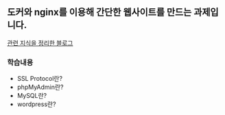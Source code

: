 ## 도커와 nginx를 이용해 간단한 웹사이트를 만드는 과제입니다.<br/>
[관련 지식을 정리한 블로그](https://velog.io/@meong9090/series/Network)

### 학습내용
- SSL Protocol란?
- phpMyAdmin란?
- MySQL란?
- wordpress란?

